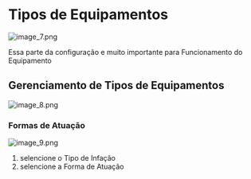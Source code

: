 # Tipos de Equipamentos

![image_7.png](image_7.png)

Essa parte da configuração e muito importante para Funcionamento do Equipamento 


## Gerenciamento de Tipos de Equipamentos 

![image_8.png](image_8.png)



### Formas de Atuação

![image_9.png](image_9.png)

 1. selencione o Tipo de Infação
 2. selencione a Forma de Atuação